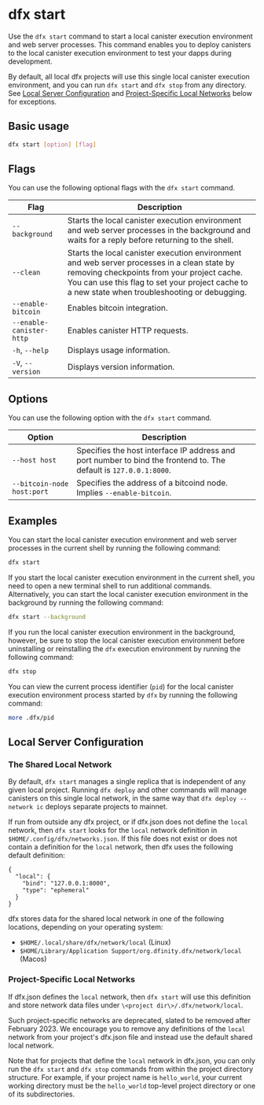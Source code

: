# dfx start

Use the `dfx start` command to start a local canister execution environment and web server processes. This command enables you to deploy canisters to the local canister execution environment to test your dapps during development.

By default, all local dfx projects will use this single local canister execution environment, and you can run `dfx start` and `dfx stop` from any directory.  See [Local Server Configuration](#local-server-configuration) and [Project-Specific Local Networks](#project-specific-local-networks) below for exceptions.

## Basic usage

``` bash
dfx start [option] [flag]
```

## Flags

You can use the following optional flags with the `dfx start` command.

| Flag              | Description                                                                                                                                                                                                                                  |
|-------------------|----------------------------------------------------------------------------------------------------------------------------------------------------------------------------------------------------------------------------------------------|
| `--background`           | Starts the local canister execution environment and web server processes in the background and waits for a reply before returning to the shell.                                                                                              |
| `--clean`                | Starts the local canister execution environment and web server processes in a clean state by removing checkpoints from your project cache. You can use this flag to set your project cache to a new state when troubleshooting or debugging. |
| `--enable-bitcoin` | Enables bitcoin integration. |
| `--enable-canister-http` | Enables canister HTTP requests. |
| `-h`, `--help`           | Displays usage information.                                                                                                                                                                                                                  |
| `-V`, `--version`        | Displays version information.                                                                                                                                                                                                                |

## Options

You can use the following option with the `dfx start` command.

| Option        | Description                                                                                                       |
|---------------|-------------------------------------------------------------------------------------------------------------------|
| `--host host` | Specifies the host interface IP address and port number to bind the frontend to. The default is `127.0.0.1:8000`. |
| `--bitcoin-node host:port` | Specifies the address of a bitcoind node. Implies `--enable-bitcoin`. |

## Examples

You can start the local canister execution environment and web server processes in the current shell by running the following command:

``` bash
dfx start
```

If you start the local canister execution environment in the current shell, you need to open a new terminal shell to run additional commands. Alternatively, you can start the local canister execution environment in the background by running the following command:

``` bash
dfx start --background
```

If you run the local canister execution environment in the background, however, be sure to stop the local canister execution environment before uninstalling or reinstalling the `dfx` execution environment by running the following command:

``` bash
dfx stop
```

You can view the current process identifier (`pid`) for the local canister execution environment process started by `dfx` by running the following command:

``` bash
more .dfx/pid
```

## Local Server Configuration

### The Shared Local Network

By default, `dfx start` manages a single replica that is independent of any given local project.  Running `dfx deploy` and other commands will manage canisters on this single local network, in the same way that `dfx deploy --network ic` deploys separate projects to mainnet.

If run from outside any dfx project, or if dfx.json does not define the `local` network, then `dfx start` looks for the `local` network definition in `$HOME/.config/dfx/networks.json`.  If this file does not exist or does not contain a definition for the `local` network, then dfx uses the following default definition:

```
{
  "local": {
    "bind": "127.0.0.1:8000",
    "type": "ephemeral"
  }
}
```

dfx stores data for the shared local network in one of the following locations, depending on your operating system:
- `$HOME/.local/share/dfx/network/local` (Linux)
- `$HOME/Library/Application Support/org.dfinity.dfx/network/local` (Macos)

### Project-Specific Local Networks

If dfx.json defines the `local` network, then `dfx start` will use this definition and store network data files under `\<project dir\>/.dfx/network/local`. 

Such project-specific networks are deprecated, slated to be removed after February 2023.  We encourage you to remove any definitions of the `local` network from your project's dfx.json file and instead use the default shared local network.

Note that for projects that define the `local` network in dfx.json, you can only run the `dfx start` and `dfx stop` commands from within the project directory structure. For example, if your project name is `hello_world`, your current working directory must be the `hello_world` top-level project directory or one of its subdirectories.
